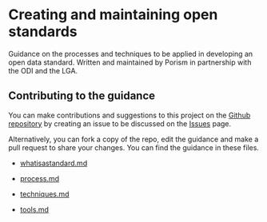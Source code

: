 # Creating and maintaining open standards

Guidance on the processes and techniques to be applied in developing an open data standard. Written and maintained by Porism in partnership with the ODI and the LGA.

## Contributing to the guidance

You can make contributions and suggestions to this project on the [Github repository](https://github.com/porismltd/open-standards) by creating an issue to be discussed on the [Issues](https://github.com/porismltd/open-standards/issues) page.

Alternatively, you can fork a copy of the repo, edit the guidance and make a pull request to share your changes. You can find the guidance in these files.

* [whatisastandard.md](whatisastandard.md)

* [process.md](process.md)

* [techniques.md](techniques.md)

* [tools.md](tools.md)

